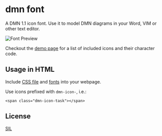 # dmn font

A DMN 1.1 icon font. Use it to model DMN diagrams in your Word, VIM or other text editor.

![Font Preview](https://github.com/bpmn-io/dmn-font/blob/master/docs/symbols.png)


Checkout the [demo page](https://rawgit.com/bpmn-io/dmn-font/master/dist/demo.html) for a list of included icons and their character code.


## Usage in HTML

Include [CSS file](https://github.com/bpmn-io/dmn-font/blob/master/dist/css/bpmn.css) and [fonts](https://github.com/bpmn-io/dmn-font/tree/master/dist/font) into your webpage.

Use icons prefixed with `dmn-icon-`, i.e.:

```
<span class="dmn-icon-task"></span>
```


## License

[SIL](http://scripts.sil.org/cms/scripts/page.php?item_id=OFL_web)
